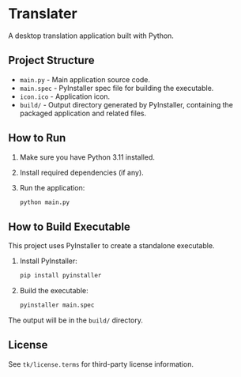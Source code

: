 # Translater

A desktop translation application built with Python.

## Project Structure

- `main.py` - Main application source code.
- `main.spec` - PyInstaller spec file for building the executable.
- `icon.ico` - Application icon.
- `build/` - Output directory generated by PyInstaller, containing the packaged application and related files.

## How to Run

1. Make sure you have Python 3.11 installed.
2. Install required dependencies (if any).
3. Run the application:

   ```sh
   python main.py
   ```

## How to Build Executable

This project uses PyInstaller to create a standalone executable.

1. Install PyInstaller:

   ```sh
   pip install pyinstaller
   ```

2. Build the executable:

   ```sh
   pyinstaller main.spec
   ```

The output will be in the `build/` directory.

## License

See `tk/license.terms` for third-party license information.
